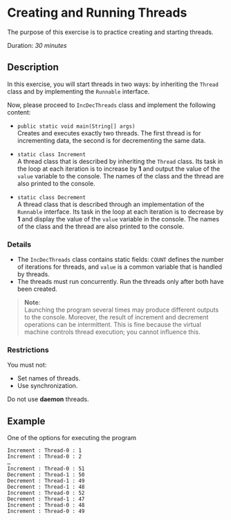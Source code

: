 # Creating and Running Threads

The purpose of this exercise is to practice creating and starting threads.  

Duration: _30 minutes_

## Description

In this exercise, you will start threads in two ways: by inheriting the 
`Thread` class and by implementing the `Runnable` interface.

Now, please proceed to `IncDecThreads` class and implement the following content:
* `public static void main(String[] args)` \
  Creates and executes exactly two threads. The first thread is for incrementing data, the second is for decrementing the same data.


* `static class Increment` \
  A thread class that is described by inheriting the `Thread` class. Its task in the loop at each iteration is to increase by __1__ and output the value of the `value` variable to the console. The names of the class and the thread are also printed to the console.

* `static class Decrement ` \
 A thread class that is described through an implementation of the `Runnable` interface. Its task in the loop at each iteration is to decrease by __1__ and display the value of the `value` variable in the console. The names of the class and the thread are also printed to the console.

### Details

* 	The `IncDecThreads` class contains  static fields:  `COUNT` defines the number of iterations for threads, and `value` is a common variable that is handled by threads.
* The threads must run concurrently. Run the threads only after both have been created.


> **Note**: \
> Launching the program several times may produce different outputs to the console. Moreover, the result of increment and decrement operations can be intermittent. This is fine because the virtual machine controls thread execution; you cannot influence this.

### Restrictions
You must not: 
*	Set names of threads. 
*	Use synchronization. 

Do not use __daemon__ threads.

## Example

One of the options for executing the program
```
Increment : Thread-0 : 1
Increment : Thread-0 : 2
…
Increment : Thread-0 : 51
Decrement : Thread-1 : 50
Decrement : Thread-1 : 49
Decrement : Thread-1 : 48
Increment : Thread-0 : 52
Decrement : Thread-1 : 47
Increment : Thread-0 : 48
Increment : Thread-0 : 49
```
